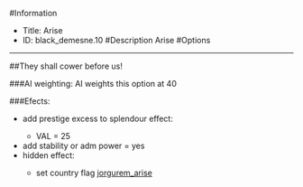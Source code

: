#Information
 - Title: Arise
 - ID: black_demesne.10
#Description
Arise
#Options

___
##They shall cower before us!

###AI weighting:
AI weights this option at 40


###Efects:<ul><li>add prestige excess to splendour effect:</li><ul><li>VAL = 25</li></ul><li>add stability or adm power = yes</li><li>hidden effect:</li><ul><li>set country flag [jorgurem_arise](../flags/jorgurem_arise.md)</li></ul></ul>
